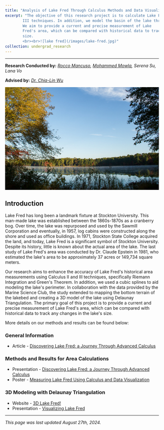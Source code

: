 ```yaml
---
title: "Analysis of Lake Fred Through Calculus Methods and Data Visualization"
excerpt: "The objective of this research project is to calculate Lake Fred’s area measurements using Calculus II and
	    III techniques. In addition, we model the basin of the lake through Delaunay Triangulation.
        We aim to provide a current and precise measurement of Lake 
        Fred's area, which can be compared with historical data to track any changes in the lake's 
        size.
        <br><br>![lake fred](/images/lake-fred.jpg)"
collection: undergrad_research
---
```

---
**Research Conducted by:** *<a href = "https://www.linkedin.com/in/roccomancuso-in/" target = "_blank" rel="noopener noreferrer">Rocco Mancuso</a>, <a href ="https://collyz.github.io/Personal-Website/" target = "_blank" rel ="noopener noreferrer">Mohammed Mowla</a>, Serena Su, Lana Vo* 

**Advised by:** *<a href ="https://stockton.edu/sciences-math/mathematics.html" target = "_blank" rel ="noopener noreferrer">Dr. Chia-Lin Wu</a>*

![lake fred](/images/lake-fred.jpg)

## Introduction

Lake Fred has long been a landmark fixture at Stockton University. This man-made lake was established between the 1860s-1870s as a cranberry bog. Over time, the lake was repurposed and used by the Sawmill Corporation and eventually, in 1957, log cabins were constructed along the shore and used as office buildings. In 1971, Stockton State College acquired the land, and today, Lake Fred is a significant symbol of Stockton University. Despite its history, little is known about the actual area of the lake. The last study of Lake Fred's area was conducted by Dr. Claude Epstein in 1981, who estimated the lake's area to be approximately 37 acres or 149,734 square meters. 

Our research aims to enhance the accuracy of Lake Fred's historical area measurements using Calculus II and III techniques, specifically Riemann Integration and Green's Theorem. In addition, we used a cubic splines to aid modeling the lake's perimeter. In collaboration with the data provided by the Marine Science Club, the study extended to mapping the bottom terrain of the lakebed and creating a 3D model of the lake using Delaunay Triangulation. The primary goal of this project is to provide a current and precise measurement of Lake Fred's area, which can be compared with historical data to track any changes in the lake's size.​

More details on our methods and results can be found below:
### General Information
* Article - [Discovering Lake Fred: a Journey Through Advanced Calculus](https://stockton.edu/sciences-math/ezine/fall2023/lake-fred.html)

### Methods and Results for Area Calculations
* Presentation - <a href = "/files/Lake-Fred-Presentation.pdf" target = "_blank" rel="noopener noreferrer"> Discovering Lake Fred: a Journey Through Advanced Calculus</a>
* Poster - <a href = "/files/Lake-Fred-Poster.pdf" target = "_blank" rel="noopener noreferrer"> Measuring Lake Fred Using Calculus and Data Visualization</a>

### 3D Modeling with Delaunay Triangulation
* Website - [3D Lake Fred!](https://collyz.github.io/Lake-Fred/)
* Presentation - <a href = "/files/Visualizing-Lake-Fred.pdf" target = "_blank" rel="noopener noreferrer"> Visualizing Lake Fred</a>

---

*This page was last updated August 27th, 2024.*
